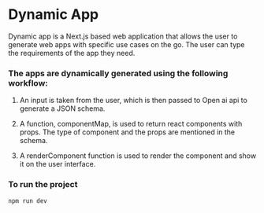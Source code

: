 # Dynamic App

Dynamic app is a Next.js based web application that allows the user to generate web apps with specific use cases on the go. The user can type the requirements of the app they need. 

### The apps are dynamically generated using the following workflow:

1. An input is taken from the user, which is then passed to Open ai api to generate a JSON schema.

2. A function, componentMap, is used to return react components with props. The type of component and the props are mentioned in the schema.

3. A renderComponent function is used to render the component and show it on the user interface.

### To run the project 


```
npm run dev
```

